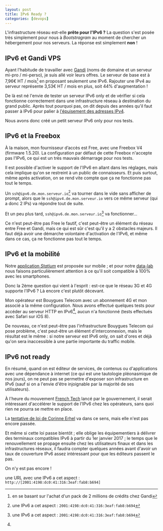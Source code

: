 ```yaml
---
layout: post
title: IPv6 Ready ?
categories: [devops]
---
```


L'infrastructure réseau est-elle **prête pour l'IPv6 ?** La question s'est posée
très simplement pour nous à _Bootstragram_ au moment de chercher un hébergement
pour nos serveurs. La réponse est simplement **non** !

## IPv6 et Gandi VPS

Ayant l'habitude de travailler avec [Gandi](http://www.gandi.net/) (noms de
domaine et un serveur mi-pro / mi-perso), je suis allé voir leurs offres. Le
serveur de base est à 7,96€ HT / mois[^1] en proposant seulement une IPv6.
Rajouter une IPv4 au serveur représente 3,53€ HT / mois en plus, soit 44%
d'augmentation&nbsp;!

De là est né l'envie de tester un serveur IPv6 only et de vérifier si cela
fonctionne correctement dans une infrastructure réseau à destination du grand
public. Après tout pourquoi pas, on dit depuis des années qu'il faut passer à
IPv6 pour palier à
[l'épuisement des adresses IPv4](https://fr.wikipedia.org/wiki/%C3%89puisement_des_adresses_IPv4).

Nous avons donc créé un petit serveur IPv6 only pour nos tests.

## IPv6 et la Freebox

À la maison, mon fournisseur d’accès est Free, avec une Freebox V4 (firmware
1.5.20). La configuration par défaut de cette Freebox n'accepte pas l'IPv6, ce
qui est un très mauvais démarrage pour nos tests.

Il est possible d'activer le support de l'IPv6 en allant dans les réglages, mais
cela implique qu'on se restreint à un public de connaisseurs. Et puis surtout,
même après activation, on se rend vite compte que ça ne fonctionne pas tout le
temps.

Un `ssh@ipv6.de.mon.serveur.io`[^2] va tourner dans le vide sans afficher de
prompt, alors que le `ssh@ipv4.de.mon.serveur.io` vers ce même serveur (qui a
donc 2 IPs) va répondre tout de suite.

Et un peu plus tard, `ssh@ipv6.de.mon.serveur.io`[^2] va fonctionner…

Ce n'est peut-être pas Free le fautif, c'est peut-être un élément du réseau
entre Free et Gandi, mais ce qui est sûr c'est qu'il y a 2 obstacles majeurs. Il
faut déjà avoir une démarche volontaire d'activation de l'IPv6, et même dans ce
cas, ça ne fonctionne pas tout le temps.

## IPv6 et la mobilité

Notre [application _Statium_][statium-app] est proposée sur mobile ; et pour
notre [data-lab](http://blog.statium.io/) nous faisons particulièrement
attention à ce qu'il soit compatible à 100% avec les smartphones.

Donc la 2ème question qui vient à l'esprit : est-ce que le réseau 3G et 4G
supporte l'IPv6 ? Là encore c'est plutôt décevant.

Mon opérateur est Bouygues Telecom avec un abonnement 4G et mon associé a la
même configuration. Nous avons effectué quelques tests pour accéder au serveur
HTTP en IPv6[^3], aucun n'a fonctionné (tests effectués avec Safari sur iOS 8).

De nouveau, ce n'est peut-être pas l'infrastructure Bouygues Telecom qui pose
problème, c'est peut-être un élément d'interconnexion, mais le résultat est le
même : si notre serveur est IPv6 only, on sait d'ores et déjà qu'on sera
inaccessible à une partie importante du traffic mobile.

## IPv6 not ready

En résumé, quand on est éditeur de services, de contenus ou d'applications avec
une dépendance à internet (ce qui est une tautologie pléonasmique de nos jours),
on ne peut pas se permettre d'exposer son infrastructure en IPv6 (sauf si on a
l'envie d'être injoignable par la majorité de ses utilisateurs).

À l'heure du mouvement [French Tech](http://www.lafrenchtech.com/) lancé par le
gouvernement, il serait intéressant d'accélérer le support de l'IPv6 chez les
opérateurs, sans quoi rien ne pourra se mettre en place.

La
[tentative de loi de Corinne Erhel](http://www.nextinpact.com/news/92774-fibre-ipv6-open-data-vote-premieres-mesures-loi-macron.htm)
va dans ce sens, mais elle n'est pas encore passée.

Et même si cette loi passe bientôt ; elle oblige les équipementiers à délivrer
des terminaux compatibles IPv6 à partir du 1er janvier 2017 ; le temps que le
renouvellement se propage ensuite chez les utilisateurs finaux et dans les
infrastructures réseaux, il faudra compter quelques années avant d'avoir un taux
de couverture IPv6 assez intéressant pour que les éditeurs passent le pas.

On n'y est pas encore !

[^1]: en se basant sur l'achat d'un pack de 2 millions de crédits chez Gandi
[^2]: une IPv6 a cet aspect : `2001:4198:dc0:41:316:3eaf:fab8:b694`
[^3]:

une URL avec une IPv6 a cet aspect :
`http://[2001:4198:dc0:41:316:3eaf:fab8:b694]`

[statium-app]:
  https://itunes.apple.com/app/apple-store/id1021607999?pt=117714734&ct=blog&mt=8
